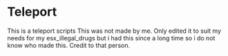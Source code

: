 # Teleport
This is a teleport scripts
This was not made by me. Only edited it to suit my needs for my esx_illegal_drugs but i had this since a long time so i do not know who made this. Credit to that person.
